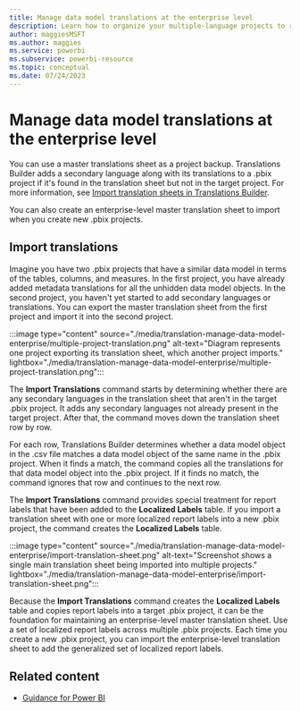 ```yaml
---
title: Manage data model translations at the enterprise level
description: Learn how to organize your multiple-language projects to reuse your translations efforts in multiple Power BI projects.
author: maggiesMSFT
ms.author: maggies
ms.service: powerbi
ms.subservice: powerbi-resource
ms.topic: conceptual
ms.date: 07/24/2023
---
```

# Manage data model translations at the enterprise level

You can use a master translations sheet as a project backup. Translations Builder adds a secondary language along with its translations to a .pbix project if it's found in the translation sheet but not in the target project. For more information, see [Import translation sheets in Translations Builder](translation-sheet-import.md).

You can also create an enterprise-level master translation sheet to import when you create new .pbix projects.

## Import translations

Imagine you have two .pbix projects that have a similar data model in terms of the tables, columns, and measures. In the first project, you have already added metadata translations for all the unhidden data model objects. In the second project, you haven't yet started to add secondary languages or translations. You can export the master translation sheet from the first project and import it into the second project.

:::image type="content" source="./media/translation-manage-data-model-enterprise/multiple-project-translation.png" alt-text="Diagram represents one project exporting its translation sheet, which another project imports." lightbox="./media/translation-manage-data-model-enterprise/multiple-project-translation.png":::

The **Import Translations** command starts by determining whether there are any secondary languages in the translation sheet that aren't in the target .pbix project. It adds any secondary languages not already present in the target project. After that, the command moves down the translation sheet row by row.

For each row, Translations Builder determines whether a data model object in the .csv file matches a data model object of the same name in the .pbix project. When it finds a match, the command copies all the translations for that data model object into the .pbix project. If it finds no match, the command ignores that row and continues to the next row.

The **Import Translations** command provides special treatment for report labels that have been added to the **Localized Labels** table. If you import a translation sheet with one or more localized report labels into a new .pbix project, the command creates the **Localized Labels** table.

:::image type="content" source="./media/translation-manage-data-model-enterprise/import-translation-sheet.png" alt-text="Screenshot shows a single main translation sheet being imported into multiple projects." lightbox="./media/translation-manage-data-model-enterprise/import-translation-sheet.png":::

Because the **Import Translations** command creates the **Localized Labels** table and copies report labels into a target .pbix project, it can be the foundation for maintaining an enterprise-level master translation sheet. Use a set of localized report labels across multiple .pbix projects. Each time you create a new .pbix project, you can import the enterprise-level translation sheet to add the generalized set of localized report labels.

## Related content

- [Guidance for Power BI](overview.md)
